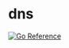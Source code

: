 # dns

[![Go Reference](https://pkg.go.dev/badge/github.com/elmasy-com/dns.svg)](https://pkg.go.dev/github.com/elmasy-com/dns)

